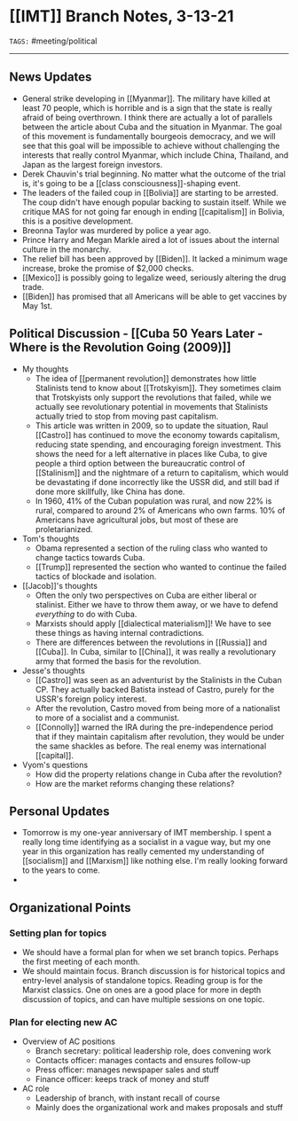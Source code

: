 # [[IMT]] Branch Notes, 3-13-21
`TAGS:` #meeting/political 

---
## News Updates
- General strike developing in [[Myanmar]]. The military have killed at least 70 people, which is horrible and is a sign that the state is really afraid of being overthrown. I think there are actually a lot of parallels between the article about Cuba and the situation in Myanmar. The goal of this movement is fundamentally bourgeois democracy, and we will see that this goal will be impossible to achieve without challenging the interests that really control Myanmar, which include China, Thailand, and Japan as the largest foreign investors. 
- Derek Chauvin's trial beginning. No matter what the outcome of the trial is, it's going to be a [[class consciousness]]-shaping event. 
- The leaders of the failed coup in [[Bolivia]] are starting to be arrested. The coup didn't have enough popular backing to sustain itself. While we critique MAS for not going far enough in ending [[capitalism]] in Bolivia, this is a positive development. 
- Breonna Taylor was murdered by police a year ago. 
- Prince Harry and Megan Markle aired a lot of issues about the internal culture in the monarchy. 
- The relief bill has been approved by [[Biden]]. It lacked a minimum wage increase, broke the promise of $2,000 checks. 
- [[Mexico]] is possibly going to legalize weed, seriously altering the drug trade. 
- [[Biden]] has promised that all Americans will be able to get vaccines by May 1st. 

## Political Discussion - [[Cuba 50 Years Later - Where is the Revolution Going (2009)]]
- My thoughts
	- The idea of [[permanent revolution]] demonstrates how little Stalinists tend to know about [[Trotskyism]]. They sometimes claim that Trotskyists only support the revolutions that failed, while we actually see revolutionary potential in movements that Stalinists actually tried to stop from moving past capitalism. 
	- This article was written in 2009, so to update the situation, Raul [[Castro]] has continued to move the economy towards capitalism, reducing state spending, and encouraging foreign investment. This shows the need for a left alternative in places like Cuba, to give people a third option between the bureaucratic control of [[Stalinism]] and the nightmare of a return to capitalism, which would be devastating if done incorrectly like the USSR did, and still bad if done more skillfully, like China has done. 
	- In 1960, 41% of the Cuban population was rural, and now 22% is rural, compared to around 2% of Americans who own farms. 10% of Americans have agricultural jobs, but most of these are proletarianized. 
- Tom's thoughts
	- Obama represented a section of the ruling class who wanted to change tactics towards Cuba. 
	- [[Trump]] represented the section who wanted to continue the failed tactics of blockade and isolation. 
- [[Jacob]]'s thoughts
	- Often the only two perspectives on Cuba are either liberal or stalinist. Either we have to throw them away, or we have to defend *everything* to do with Cuba.
	- Marxists should apply [[dialectical materialism]]! We have to see these things as having internal contradictions. 
	- There are differences between the revolutions in [[Russia]] and [[Cuba]]. In Cuba, similar to [[China]], it was really a revolutionary army that formed the basis for the revolution. 
- Jesse's thoughts
	- [[Castro]] was seen as an adventurist by the Stalinists in the Cuban CP. They actually backed Batista instead of Castro, purely for the USSR's foreign policy interest. 
	- After the revolution, Castro moved from being more of a nationalist to more of a socialist and a communist. 
	- [[Connolly]] warned the IRA during the pre-independence period that if they maintain capitalism after revolution, they would be under the same shackles as before. The real enemy was international [[capital]]. 
- Vyom's questions
	- How did the property relations change in Cuba after the revolution?
	- How are the market reforms changing these relations?

## Personal Updates
- Tomorrow is my one-year anniversary of IMT membership. I spent a really long time identifying as a socialist in a vague way, but my one year in this organization has really cemented my understanding of [[socialism]] and [[Marxism]] like nothing else. I'm really looking forward to the years to come. 
- 

## Organizational Points
### Setting plan for topics
- We should have a formal plan for when we set branch topics. Perhaps the first meeting of each month. 
- We should maintain focus. Branch discussion is for historical topics and entry-level analysis of standalone topics. Reading group is for the Marxist classics. One on ones are a good place for more in depth discussion of topics, and can have multiple sessions on one topic. 

### Plan for electing new AC
- Overview of AC positions
	- Branch secretary: political leadership role, does convening work
	- Contacts officer: manages contacts and ensures follow-up
	- Press officer: manages newspaper sales and stuff
	- Finance officer: keeps track of money and stuff
- AC role
	- Leadership of branch, with instant recall of course
	- Mainly does the organizational work and makes proposals and stuff